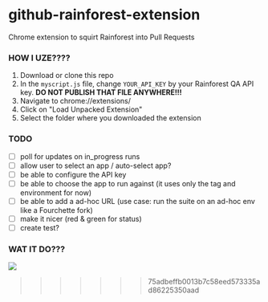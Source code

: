 # github-rainforest-extension
Chrome extension to squirt Rainforest into Pull Requests

### HOW I UZE????
1. Download or clone this repo
2. In the `myscript.js` file, change `YOUR_API_KEY` by your Rainforest QA API key. **DO NOT PUBLISH THAT FILE ANYWHERE!!!**
3. Navigate to chrome://extensions/
4. Click on "Load Unpacked Extension"
5. Select the folder where you downloaded the extension

### TODO
- [ ] poll for updates on in_progress runs
- [ ] allow user to select an app / auto-select app?
- [ ] be able to configure the API key
- [ ] be able to choose the app to run against (it uses only the tag and environment for now)
- [ ] be able to add a ad-hoc URL (use case: run the suite on an ad-hoc env like a Fourchette fork)
- [ ] make it nicer (red & green for status)
- [ ] create test?

### WAT IT DO???
![](http://f.cl.ly/items/0B2s3g3G3c1E3G040Y3j/Screen%20Shot%202015-03-24%20at%2012.39.32%20AM.png)
>>>>>>> 75adbeffb0013b7c58eed573335ad86225350aad
